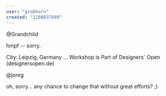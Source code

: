 ```yaml
---
user: "grobkorn"
created: "1288037849"
---
```


@Grandchild

hmpf -- sorry.

City: Leipzig, Germany ... Workshop is Part of Designers´ Open (designersopen.de)


@joreg

oh, sorry... any chance to change that without great efforts? ;)
